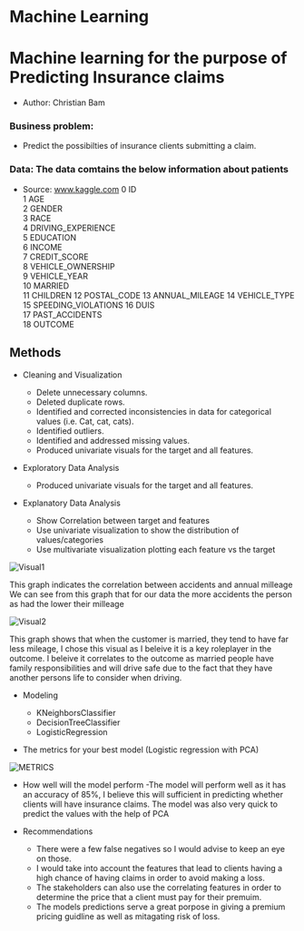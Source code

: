 # Machine Learning

# Machine learning for the purpose of Predicting Insurance claims
- Author: Christian Bam
### Business problem:
- Predict the possibilties of insurance clients submitting a claim.
### Data: The data comtains the below information about patients
- Source: www.kaggle.com
 0   ID                   
 1   AGE                  
 2   GENDER               
 3   RACE                 
 4   DRIVING_EXPERIENCE   
 5   EDUCATION           
 6   INCOME           
 7   CREDIT_SCORE       
 8   VEHICLE_OWNERSHIP  
 9   VEHICLE_YEAR  
 10  MARRIED  
 11  CHILDREN
 12  POSTAL_CODE 
 13  ANNUAL_MILEAGE 
 14  VEHICLE_TYPE  
 15  SPEEDING_VIOLATIONS 
 16  DUIS              
 17  PAST_ACCIDENTS  
 18  OUTCOME


## Methods
* Cleaning and Visualization
   - Delete unnecessary columns.
   - Deleted duplicate rows.
   - Identified and corrected inconsistencies in data for categorical values (i.e. Cat, cat, cats).
   - Identified outliers.
   - Identified and addressed missing values.
   - Produced univariate visuals for the target and all features.
     
* Exploratory Data Analysis
   - Produced univariate visuals for the target and all features.

* Explanatory Data Analysis
  - Show Correlation between target and features
  - Use univariate visualization to show the distribution of values/categories
  - Use multivariate visualization plotting each feature vs the target

![Visual1](https://github.com/Sudo-CHRIS-dev/MachineLearning/assets/122632203/498e43dc-32df-4a0c-8344-12b2996c9d36)

This graph indicates the correlation between accidents and annual milleage
We can see from this graph that for our data the more accidents the person as had the lower their milleage

![Visual2](https://github.com/Sudo-CHRIS-dev/MachineLearning/assets/122632203/f0d6e46e-2fca-40c0-a305-8537e7c177e5)

This graph shows that when the customer is married, they tend to have far less mileage, I chose this visual as I beleive it is a key roleplayer in the outcome. I beleive it correlates to the outcome as married people have family responsibilities and will drive safe due to the fact that they have another persons life to consider when driving.


* Modeling
  - KNeighborsClassifier
  - DecisionTreeClassifier 
  - LogisticRegression

*  The metrics for your best model (Logistic regression with PCA)

![METRICS](https://github.com/Sudo-CHRIS-dev/MachineLearning/assets/122632203/4ab5de63-944b-488c-99da-dffb1baae8f0)

* How well will the model perform
-The model will perform well as it has an accuracy of 85%, I believe this will sufficient in predicting whether clients will have insurance claims. The model was also very quick to predict the values with the help of PCA

* Recommendations
  - There were a few false negatives so I would advise to keep an eye on those.
  - I would take into account the features that lead to clients having a high chance of having claims in order to avoid making a loss.
  - The stakeholders can also use the correlating features in order to determine the price that a client must pay for their premuim.
  - The models predictions serve a great porpose in giving a premium pricing guidline as well as mitagating risk of loss.



